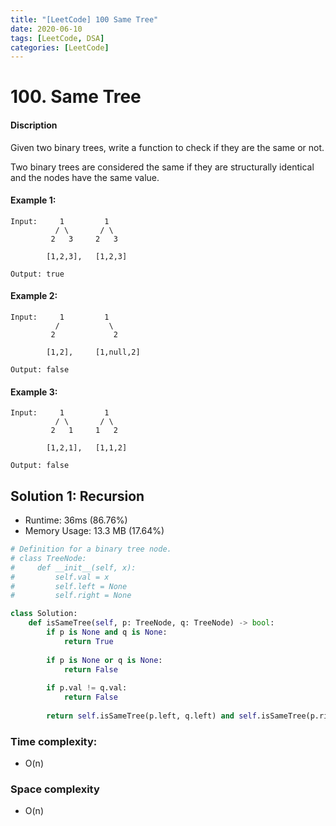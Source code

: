 ```yaml
---
title: "[LeetCode] 100 Same Tree"
date: 2020-06-10
tags: [LeetCode, DSA]
categories: [LeetCode]
---
```


# 100. Same Tree 

#### Discription

Given two binary trees, write a function to check if they are the same or not.

Two binary trees are considered the same if they are structurally identical and the nodes have the same value.

#### Example 1:

```
Input:     1         1
          / \       / \
         2   3     2   3

        [1,2,3],   [1,2,3]

Output: true
```

#### Example 2:

```
Input:     1         1
          /           \
         2             2

        [1,2],     [1,null,2]

Output: false
```

#### Example 3:

```
Input:     1         1
          / \       / \
         2   1     1   2

        [1,2,1],   [1,1,2]

Output: false
```

## Solution 1: Recursion

- Runtime: 36ms (86.76%)
- Memory Usage: 13.3 MB (17.64%)

```python
# Definition for a binary tree node.
# class TreeNode:
#     def __init__(self, x):
#         self.val = x
#         self.left = None
#         self.right = None

class Solution:
    def isSameTree(self, p: TreeNode, q: TreeNode) -> bool:
        if p is None and q is None:
            return True
    
        if p is None or q is None:
            return False
    
        if p.val != q.val:
            return False
    
        return self.isSameTree(p.left, q.left) and self.isSameTree(p.right, q.right)
```

### Time complexity: 

- O(n)

### Space complexity

- O(n)
